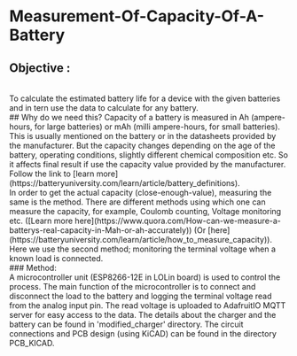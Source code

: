 # Measurement-Of-Capacity-Of-A-Battery

## Objective :
<br>
	To calculate the estimated battery life for a device with the given batteries and in tern use the data to calculate for any battery.
<br>
##  Why do we need this?
Capacity of a battery is measured in Ah (ampere-hours, for large batteries) or mAh (milli ampere-hours, for small batteries). 
This is usually mentioned on the battery or in the datasheets provided by the manufacturer.
But the capacity changes depending on the age of the battery, operating conditions, slightly different chemical composition etc. 
So it affects final result if use the capacity value provided by the manufacturer. 
Follow the link to [learn more](https://batteryuniversity.com/learn/article/battery_definitions).
<br> 
In order to get the actual capacity (close-enough-value), measuring the same is the method. 
There are different methods using which one can measure the capacity, for example, Coulomb counting, Voltage monitoring etc.
([Learn more here](https://www.quora.com/How-can-we-measure-a-batterys-real-capacity-in-Mah-or-ah-accurately))
(Or [here](https://batteryuniversity.com/learn/article/how_to_measure_capacity)). 
<br>
	Here we use the second method; monitoring the terminal voltage when a known load is connected. 
<br>
### Method:
<br>
A microcontroller unit (ESP8266-12E in LOLin board) is used to control the process. 
The main function of the microcontroller is to connect and disconnect the load to the battery and logging 
the terminal voltage read from the analog input pin. 
The read voltage is uploaded to AdafruitIO MQTT server for easy access to the data.
The details about the charger and the battery can be found in 'modified_charger' directory.
The circuit connections and PCB design (using KiCAD) can be found in the directory PCB_KICAD.  

